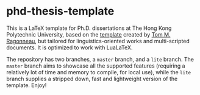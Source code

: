 # phd-thesis-template

This is a LaTeX template for Ph.D. dissertations at The Hong Kong Polytechnic University, based on the [template](https://github.com/ragonneau/phd-thesis-template) created by [Tom M. Ragonneau](https://tomragonneau.com/en/), but tailored for linguistics-oriented works and multi-scripted documents. It is optimized to work with LuaLaTeX.

The repository has two branches, a `master` branch, and a `lite` branch. The `master` branch aims to showcase all the supported features (requiring a relatively lot of time and memory to compile, for local use), while the `lite` branch supplies a stripped down, fast and lightweight version of the template. Enjoy!
